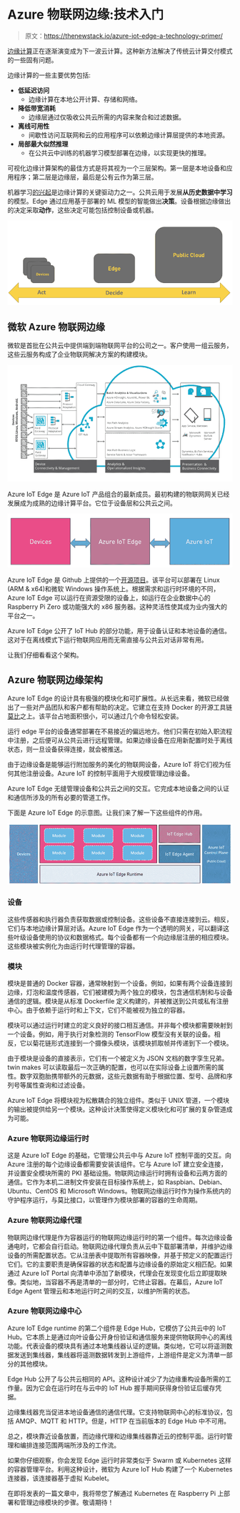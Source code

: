 # Azure 物联网边缘:技术入门

> 原文：<https://thenewstack.io/azure-iot-edge-a-technology-primer/>

[边缘计算](https://thenewstack.io/category/edge-iot/)正在逐渐演变成为下一波云计算。这种新方法解决了传统云计算交付模式的一些固有问题。

边缘计算的一些主要优势包括:

*   **低延迟访问**
    *   边缘计算在本地公开计算、存储和网络。
*   **降低带宽消耗**
    *   边缘层通过仅吸收公共云所需的内容来聚合和过滤数据。
*   **离线可用性**
    *   间歇性访问互联网和云的应用程序可以依赖边缘计算层提供的本地资源。
*   **局部最大似然推理**
    *   在公共云中训练的机器学习模型部署在边缘，以实现更快的推理。

可视化边缘计算架构的最佳方式是将其视为一个三层架构。第一层是本地设备和应用程序；第二层是边缘层，最后是公有云作为第三层。

机器学习[的兴起](https://www.forbes.com/sites/janakirammsv/2017/04/16/how-edge-computing-and-serverless-deliver-scalable-machine-learning-services/#3fe5a2582ebd)是边缘计算的关键驱动力之一。公共云用于发展**从历史数据中学习**的模型。Edge 通过应用基于部署的 ML 模型的智能做出**决策**。设备根据边缘做出的决定采取**动作**，这些决定可能包括控制设备或机器。

![](img/613c4010937e74e3ab938155876d151f.png)

## 微软 Azure 物联网边缘

微软是首批在公共云中提供端到端物联网平台的公司之一。客户使用一组云服务，这些云服务构成了企业物联网解决方案的构建模块。

![](img/efc99110ca711d66c14cfe20f97d55dc.png)

Azure IoT Edge 是 Azure IoT 产品组合的最新成员。最初构建的物联网网关已经发展成为成熟的边缘计算平台。它位于设备层和公共云之间。

![](img/0f5a9ad7f07f7310413610655980049b.png)

Azure IoT Edge 是 Github 上提供的一个[开源项目](https://github.com/Azure/iotedge)。该平台可以部署在 Linux (ARM & x64)和微软 Windows 操作系统上。根据需求和运行时环境的不同，Azure IoT Edge 可以运行在资源受限的设备上，如运行在企业数据中心的 Raspberry Pi Zero 或功能强大的 x86 服务器。这种灵活性使其成为业内强大的平台之一。

Azure IoT Edge 公开了 IoT Hub 的部分功能，用于设备认证和本地设备的通信。这对于在离线模式下运行物联网应用而无需直接与公共云对话非常有用。

让我们仔细看看这个架构。

## Azure 物联网边缘架构

Azure IoT Edge 的设计具有极强的模块化和可扩展性。从长远来看，微软已经做出了一些对产品团队和客户都有帮助的决定。它建立在支持 Docker 的开源工具链[莫比](https://mobyproject.org/)之上。该平台占地面积很小，可以通过几个命令轻松安装。

运行 edge 平台的设备通常部署在不易接近的偏远地方。他们只需在初始入职流程中注册，之后便可从公共云进行远程管理。如果边缘设备在应用新配置时处于离线状态，则一旦设备获得连接，就会被推送。

由于边缘设备是能够运行附加服务的美化的物联网设备，Azure IoT 将它们视为任何其他注册设备。Azure IoT 的控制平面用于大规模管理边缘设备。

Azure IoT Edge 无缝管理设备和公共云之间的交互。它完成本地设备之间的认证和通信所涉及的所有必要的管道工作。

下面是 Azure IoT Edge 的示意图。让我们来了解一下这些组件的作用。

![](img/239757babbd1dc3cdcf9f4cf8049bc9e.png)

### 设备

这些传感器和执行器负责获取数据或控制设备。这些设备不直接连接到云。相反，它们与本地边缘计算层对话。Azure IoT Edge 作为一个透明的网关，可以翻译这些叶级设备使用的协议和数据格式。每个设备都有一个向边缘层注册的相应模块。这些模块被实例化为由运行时代理管理的容器。

### 模块

模块是普通的 Docker 容器，通常映射到一个设备。例如，如果有两个设备连接到边缘，灯泡和温度传感器，它们被建模为两个独立的模块，包含通信机制和与设备通信的逻辑。模块是从标准 Dockerfile 定义构建的，并被推送到公共或私有注册中心。由于依赖于运行时和上下文，它们不能被视为独立的容器。

模块可以通过运行时建立的定义良好的接口相互通信。并非每个模块都需要映射到一个设备。例如，用于执行对象检测的 TensorFlow 模型没有关联的设备。相反，它以菊花链形式连接到一个摄像头模块，该模块抓取帧并传递到下一个模块。

由于模块是设备的直接表示，它们有一个被定义为 JSON 文档的数字孪生兄弟。twin makes 可以读取最后一次正确的配置，也可以在实际设备上设置所需的属性。数字双胞胎携带额外的元数据，这些元数据有助于根据位置、型号、品牌和序列号等属性查询和过滤设备。

Azure IoT Edge 将模块视为松散耦合的独立组件。类似于 UNIX 管道，一个模块的输出被提供给另一个模块。这种设计决策使得定义模块化和可扩展的复杂管道成为可能。

### Azure 物联网边缘运行时

这是 Azure IoT Edge 的基础，它管理公共云中与 Azure IoT 控制平面的交互。向 Azure 注册的每个边缘设备都需要安装该组件。它与 Azure IoT 建立安全连接，并设置安全模块所需的 PKI 基础设施。物联网边缘运行时拥有设备和云两方面的通信。它作为本机二进制文件安装在目标操作系统上，如 Raspbian、Debian、Ubuntu、CentOS 和 Microsoft Windows。物联网边缘运行时作为操作系统内的守护程序运行，与莫比接口，以管理作为模块部署的容器的生命周期。

### Azure 物联网边缘代理

物联网边缘代理是作为容器运行的物联网边缘运行时的第一个组件。每次边缘设备通电时，它都会自行启动。物联网边缘代理负责从云中下载部署清单，并维护边缘设备的所需配置状态。它从注册表中提取所有容器映像，并基于预定义的配置运行它们。它的主要职责是确保容器的状态和配置与边缘设备的原始定义相匹配。如果通过 Azure IoT Portal 向清单中添加了新模块，代理会在发现变化后立即提取映像。类似地，当容器不再是清单的一部分时，它终止容器。在幕后，Azure IoT Edge Agent 管理云和本地运行时之间的交互，以维护所需的状态。

### Azure 物联网边缘中心

Azure IoT Edge runtime 的第二个组件是 Edge Hub，它模仿了公共云中的 IoT Hub。它本质上是通过向叶设备公开身份验证和通信服务来提供物联网中心的离线功能。代表设备的模块具有通过本地集线器认证的逻辑。类似地，它可以将遥测数据发送到集线器，集线器将遥测数据转发到上游组件，上游组件是定义为清单一部分的其他模块。

Edge Hub 公开了与公共云相同的 API。这种设计减少了为边缘重构设备所需的工作量。因为它会在运行时在与云中的 IoT Hub 握手期间获得身份验证后缓存凭据。

边缘集线器充当促进本地设备通信的通信代理。它支持物联网中心的标准协议，包括 AMQP、MQTT 和 HTTP。但是，HTTP 在当前版本的 Edge Hub 中不可用。

总之，模块靠近设备放置，而边缘代理和边缘集线器靠近云的控制平面。运行时管理和编排连接范围两端所涉及的工作流。

如果你仔细观察，你会发现 Edge 运行时非常类似于 Swarm 或 Kubernetes 这样的容器管理平台。利用这种设计，微软为 Azure IoT Hub 构建了一个 Kubernetes 连接器，该连接器基于虚拟 Kubelet。

在即将发表的一篇文章中，我将带您了解通过 Kubernetes 在 Raspberry Pi 上部署和管理边缘模块的步骤。敬请期待！

<svg xmlns:xlink="http://www.w3.org/1999/xlink" viewBox="0 0 68 31" version="1.1"><title>Group</title> <desc>Created with Sketch.</desc></svg>